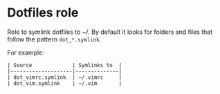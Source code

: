 Dotfiles role
=========

Role to symlink dotfiles to ~/. By default it looks for folders and files that
follow the pattern `dot_*.symlink`.

For example:

```
| Source             | Symlinks to  |
|--------------------|--------------|
| dot_vimrc.symlink  | ~/.vimrc     |
| dot_vim.symlink    | ~/.vim       |
```
